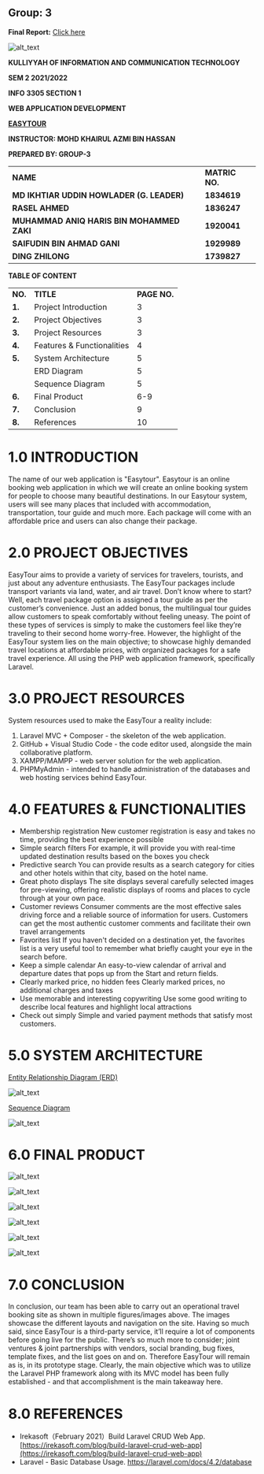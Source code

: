## Group: 3

**Final Report:**
[Click here](https://docs.google.com/document/d/1RLpS3rmZ1fzMcAyR4bK7gFeXsJw_n3CcugqirT6a3Xk/edit?usp=sharing)



![alt_text](images/image6.png "image_tooltip")


**KULLIYYAH OF INFORMATION AND COMMUNICATION TECHNOLOGY**

**SEM 2 2021/2022**

**INFO 3305 SECTION 1**

**WEB APPLICATION DEVELOPMENT**

**<span style="text-decoration:underline;">EASYTOUR</span>**

**INSTRUCTOR: MOHD KHAIRUL AZMI BIN HASSAN**

**PREPARED BY: GROUP-3**


<table>
  <tr>
   <td><strong>NAME</strong>
   </td>
   <td><strong>MATRIC NO.</strong>
   </td>
  </tr>
  <tr>
   <td><strong>MD IKHTIAR UDDIN HOWLADER (G. LEADER)</strong>
   </td>
   <td><strong>1834619</strong>
   </td>
  </tr>
  <tr>
   <td><strong>RASEL AHMED</strong>
   </td>
   <td><strong>1836247</strong>
   </td>
  </tr>
  <tr>
   <td><strong>MUHAMMAD ANIQ HARIS BIN MOHAMMED ZAKI</strong>
   </td>
   <td><strong>1920041</strong>
   </td>
  </tr>
  <tr>
   <td><strong>SAIFUDIN BIN AHMAD GANI</strong>
   </td>
   <td><strong>1929989</strong>
   </td>
  </tr>
  <tr>
   <td><strong>DING ZHILONG</strong>
   </td>
   <td><strong>1739827</strong>
   </td>
  </tr>
</table>


**TABLE OF CONTENT**


<table>
  <tr>
   <td><strong>NO.</strong>
   </td>
   <td><strong>TITLE</strong>
   </td>
   <td><strong>PAGE NO.</strong>
   </td>
  </tr>
  <tr>
   <td><strong>1.</strong>
   </td>
   <td>Project Introduction
   </td>
   <td>3
   </td>
  </tr>
  <tr>
   <td><strong>2.</strong>
   </td>
   <td>Project Objectives
   </td>
   <td>3
   </td>
  </tr>
  <tr>
   <td><strong>3.</strong>
   </td>
   <td>Project Resources
   </td>
   <td>3
   </td>
  </tr>
  <tr>
   <td><strong>4.</strong>
   </td>
   <td>Features & Functionalities
   </td>
   <td>4
   </td>
  </tr>
  <tr>
   <td><strong>5.</strong>
   </td>
   <td>System Architecture
   </td>
   <td>5
   </td>
  </tr>
  <tr>
   <td>
   </td>
   <td>     ERD Diagram
   </td>
   <td>5
   </td>
  </tr>
  <tr>
   <td>
   </td>
   <td>     Sequence Diagram
   </td>
   <td>5
   </td>
  </tr>
  <tr>
   <td><strong>6.</strong>
   </td>
   <td>Final Product
   </td>
   <td>6-9
   </td>
  </tr>
  <tr>
   <td><strong>7.</strong>
   </td>
   <td>Conclusion
   </td>
   <td>9
   </td>
  </tr>
  <tr>
   <td><strong>8.</strong>
   </td>
   <td>References
   </td>
   <td>10
   </td>
  </tr>
</table>



# **1.0 INTRODUCTION**

The name of our web application is "Easytour". Easytour is an online booking web application in which we will create an online booking system for people to choose many beautiful destinations. In our Easytour system, users will see many places that included with accommodation, transportation, tour guide and much more. Each package will come with an affordable price and users can also change their package.


# **2.0 PROJECT OBJECTIVES**

EasyTour aims to provide a variety of services for travelers, tourists, and just about any adventure enthusiasts. The EasyTour packages include transport variants via land, water, and air travel. Don’t know where to start? Well, each travel package option is assigned a tour guide as per the customer’s convenience. Just an added bonus, the multilingual tour guides allow customers to speak comfortably without feeling uneasy. The point of these types of services is simply to make the customers feel like they’re traveling to their second home worry-free. However, the highlight of the EasyTour system lies on the main objective; to showcase highly demanded travel locations at affordable prices, with organized packages for a safe travel experience. All using the PHP web application framework, specifically Laravel.


# **3.0 PROJECT RESOURCES**

System resources used to make the EasyTour a reality include:



1. Laravel MVC + Composer - the skeleton of the web application.
2. GitHub + Visual Studio Code - the code editor used, alongside the main collaborative platform.
3. XAMPP/MAMPP - web server solution for the web application.
4. PHPMyAdmin - intended to handle administration of the databases and web hosting services behind EasyTour.


# **4.0 FEATURES & FUNCTIONALITIES**



* Membership registration New customer registration is easy and takes no time, providing the best experience possible
* Simple search filters For example, it will provide you with real-time updated destination results based on the boxes you check
* Predictive search You can provide results as a search category for cities and other hotels within that city, based on the hotel name.
* Great photo displays The site displays several carefully selected images for pre-viewing, offering realistic displays of rooms and places to cycle through at your own pace.
* Customer reviews Consumer comments are the most effective sales driving force and a reliable source of information for users. Customers can get the most authentic customer comments and facilitate their own travel arrangements
* Favorites list If you haven't decided on a destination yet, the favorites list is a very useful tool to remember what briefly caught your eye in the search before.
* Keep a simple calendar An easy-to-view calendar of arrival and departure dates that pops up from the Start and return fields.
* Clearly marked price, no hidden fees Clearly marked prices, no additional charges and taxes
* Use memorable and interesting copywriting Use some good writing to describe local features and highlight local attractions
* Check out simply Simple and varied payment methods that satisfy most customers.


# **5.0 SYSTEM ARCHITECTURE**

<u>Entity Relationship Diagram (ERD)</u>


![alt_text](images/image4.png "image_tooltip")


<u>Sequence Diagram</u>


![alt_text](images/image9.jpg "image_tooltip")



# **6.0 FINAL PRODUCT**



![alt_text](images/image5.png "image_tooltip")




![alt_text](images/image1.png "image_tooltip")




![alt_text](images/image8.png "image_tooltip")
 



![alt_text](images/image3.png "image_tooltip")




![alt_text](images/image7.png "image_tooltip")




![alt_text](images/image2.png "image_tooltip")



# **7.0 CONCLUSION**

In conclusion, our team has been able to carry out an operational travel booking site as shown in multiple figures/images above. The images showcase the different layouts and navigation on the site. Having so much said, since EasyTour is a third-party service, it’ll require a lot of components before going live for the public. There’s so much more to consider; joint ventures & joint partnerships with vendors, social branding, bug fixes, template fixes, and the list goes on and on. Therefore EasyTour will remain as is, in its prototype stage. Clearly, the main objective which was to utilize the Laravel PHP framework along with its MVC model has been fully established - and that accomplishment is the main takeaway here.


# **8.0 REFERENCES**



* Irekasoft（February 2021）Build Laravel CRUD Web App.[https://irekasoft.com/blog/build-laravel-crud-web-app](https://irekasoft.com/blog/build-laravel-crud-web-app)
* Laravel - Basic Database Usage. https://laravel.com/docs/4.2/database

